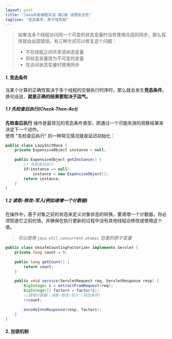```yaml
---
layout: post
title: "Java并发编程实战 第2章 线程安全性"
tagline: "竞态条件，原子性和锁"
---
```


> 如果当多个线程访问同一个可变的状态变量时没有使用合适的同步，那么程序就会出现错误。有三种方式可以修复这个问题：  
> * 不在线程之间共享该状态变量
> * 将状态变量改为不可变的变量
> * 在访问状态变量时使用同步

#### 1. 竞态条件

当某个计算的正确性取决于多个线程的交替执行时序时，那么就会发生**竞态条件**。换句话说，**就是正确的结果要取决于运气。**

##### 1.1 先检查后执行(Check-Then-Act)

**先检查后执行** 操作是最常见的竞态条件类型，即通过一个可能失效的观察结果来决定下一个动作。  
使用 "先检查后执行" 的一种常见情况就是延迟初始化：

```java
public class LazyInitRace {
    private ExpensiveObject instance = null;
    
    public ExpensiveObject getInstance() {
        // 先检查后执行
        if(instance == null)
            instance = new ExpensiveObject();
        return instance;
    }   
}
```

##### 1.2 读取-修改-写入(例如递增一个计数器)
在操作中，基于对象之前的状态来定义对象状态的转换。要递增一个计数器，你必须知道它之前的值，并确保在执行更新的过程中没有其他线程会修改或使用这个值。

> *可以使用 `java.util.concurrent.atomic` 包里的原子变量*

```java
public class UnsafeCountingFactorizer implements Servlet {
    private long count = 0;
    
    public long getCount() {
        return count;
    }
    
    public void service(ServletRequest req, ServletResponse resp) {
        BigInteger i = extractFromRequest(req);
        BigInteger[] factors = factor(i);
        //递增计数器：读取-修改-写入 (竞态条件)
        ++count;
        
        encodeIntoResponse(resp, factors);
    }
}
```

#### 2. 加锁机制
